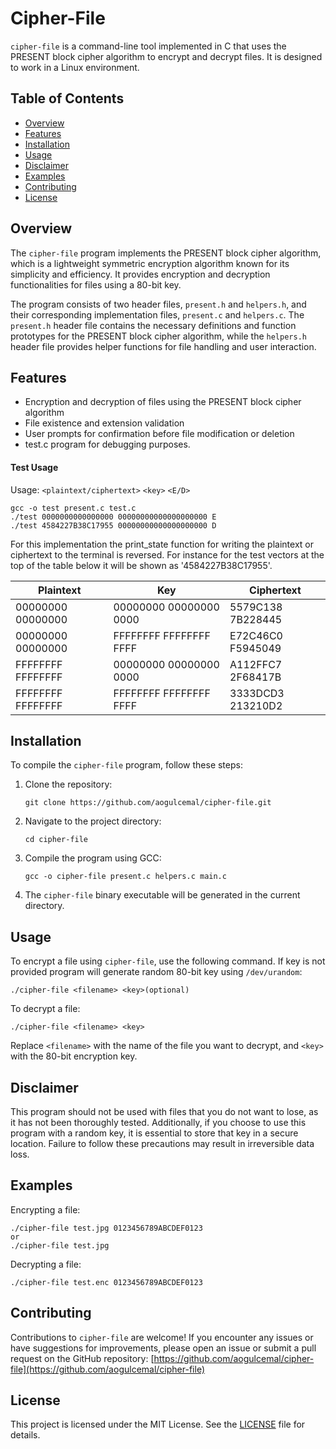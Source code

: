 # Cipher-File

`cipher-file` is a command-line tool implemented in C that uses the PRESENT block cipher algorithm to encrypt and decrypt files. It is designed to work in a Linux environment.

## Table of Contents

- [Overview](#overview)
- [Features](#features)
- [Installation](#installation)
- [Usage](#usage)
- [Disclaimer](#disclaimer)
- [Examples](#examples)
- [Contributing](#contributing)
- [License](#license)

## Overview

The `cipher-file` program implements the PRESENT block cipher algorithm, which is a lightweight symmetric encryption algorithm known for its simplicity and efficiency. It provides encryption and decryption functionalities for files using a 80-bit key.

The program consists of two header files, `present.h` and `helpers.h`, and their corresponding implementation files, `present.c` and `helpers.c`. The `present.h` header file contains the necessary definitions and function prototypes for the PRESENT block cipher algorithm, while the `helpers.h` header file provides helper functions for file handling and user interaction.

## Features

- Encryption and decryption of files using the PRESENT block cipher algorithm
- File existence and extension validation
- User prompts for confirmation before file modification or deletion
- test.c program for debugging purposes. 

#### Test Usage

Usage: `<plaintext/ciphertext>` `<key>` `<E/D>`

```shell
gcc -o test present.c test.c
./test 0000000000000000 00000000000000000000 E
./test 4584227B38C17955 00000000000000000000 D
```
For this implementation the print_state function for writing the plaintext or ciphertext to the terminal is reversed. For instance for the test vectors at the top of the table below it will be shown as '4584227B38C17955'.

| Plaintext         | Key                    | Ciphertext         |
|------------------|------------------------|--------------------|
| 00000000 00000000 | 00000000 00000000 0000 | 5579C138 7B228445 |
| 00000000 00000000 | FFFFFFFF FFFFFFFF FFFF | E72C46C0 F5945049 |
| FFFFFFFF FFFFFFFF | 00000000 00000000 0000 | A112FFC7 2F68417B |
| FFFFFFFF FFFFFFFF | FFFFFFFF FFFFFFFF FFFF | 3333DCD3 213210D2 |


## Installation

To compile the `cipher-file` program, follow these steps:

1. Clone the repository:

   ```shell
   git clone https://github.com/aogulcemal/cipher-file.git
   ```

2. Navigate to the project directory:

   ```shell
   cd cipher-file
   ```

3. Compile the program using GCC:

   ```shell
   gcc -o cipher-file present.c helpers.c main.c
   ```

4. The `cipher-file` binary executable will be generated in the current directory.

## Usage

To encrypt a file using `cipher-file`, use the following command. If key is not provided program will generate random 80-bit key using `/dev/urandom`:

```shell
./cipher-file <filename> <key>(optional)
```

To decrypt a file:

```shell
./cipher-file <filename> <key>
```

Replace `<filename>` with the name of the file you want to decrypt, and `<key>` with the 80-bit encryption key.

## Disclaimer

This program should not be used with files that you do not want to lose, as it has not been thoroughly tested. Additionally, if you choose to use this program with a random key, it is essential to store that key in a secure location. Failure to follow these precautions may result in irreversible data loss.

## Examples

Encrypting a file:

```shell
./cipher-file test.jpg 0123456789ABCDEF0123
or
./cipher-file test.jpg
```

Decrypting a file:

```shell
./cipher-file test.enc 0123456789ABCDEF0123
```

## Contributing

Contributions to `cipher-file` are welcome! If you encounter any issues or have suggestions for improvements, please open an issue or submit a pull request on the GitHub repository: [https://github.com/aogulcemal/cipher-file](https://github.com/aogulcemal/cipher-file)

## License

This project is licensed under the MIT License. See the [LICENSE](LICENSE) file for details.
